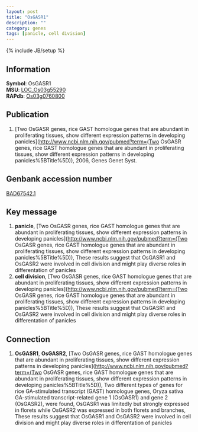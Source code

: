 ```yaml
---
layout: post
title: "OsGASR1"
description: ""
category: genes
tags: [panicle, cell division]
---
```

{% include JB/setup %}

## Information
__Symbol__: OsGASR1  
__MSU__: [LOC_Os03g55290](http://rice.plantbiology.msu.edu/cgi-bin/ORF_infopage.cgi?orf=LOC_Os03g55290)  
__RAPdb__: [Os03g0760800](http://rapdb.dna.affrc.go.jp/viewer/gbrowse_details/irgsp1?name=Os03g0760800)  

## Publication
1. [Two OsGASR genes, rice GAST homologue genes that are abundant in proliferating tissues, show different expression patterns in developing panicles](http://www.ncbi.nlm.nih.gov/pubmed?term=(Two OsGASR genes, rice GAST homologue genes that are abundant in proliferating tissues, show different expression patterns in developing panicles%5BTitle%5D)), 2006, Genes Genet Syst.

## Genbank accession number
[BAD67542.1](http://www.ncbi.nlm.nih.gov/nuccore/BAD67542.1)

## Key message
1. __panicle__, [Two OsGASR genes, rice GAST homologue genes that are abundant in proliferating tissues, show different expression patterns in developing panicles](http://www.ncbi.nlm.nih.gov/pubmed?term=(Two OsGASR genes, rice GAST homologue genes that are abundant in proliferating tissues, show different expression patterns in developing panicles%5BTitle%5D)),  These results suggest that OsGASR1 and OsGASR2 were involved in cell division and might play diverse roles in differentation of panicles
2. __cell division__, [Two OsGASR genes, rice GAST homologue genes that are abundant in proliferating tissues, show different expression patterns in developing panicles](http://www.ncbi.nlm.nih.gov/pubmed?term=(Two OsGASR genes, rice GAST homologue genes that are abundant in proliferating tissues, show different expression patterns in developing panicles%5BTitle%5D)),  These results suggest that OsGASR1 and OsGASR2 were involved in cell division and might play diverse roles in differentation of panicles

## Connection
1. __OsGASR1__, __OsGASR2__, [Two OsGASR genes, rice GAST homologue genes that are abundant in proliferating tissues, show different expression patterns in developing panicles](http://www.ncbi.nlm.nih.gov/pubmed?term=(Two OsGASR genes, rice GAST homologue genes that are abundant in proliferating tissues, show different expression patterns in developing panicles%5BTitle%5D)), Two different types of genes for rice GA-stimulated transcript (GAST) homologue genes, Oryza sativa GA-stimulated transcript-related gene 1 (OsGASR1) and gene 2 (OsGASR2), were found, OsGASR1 was limitedly but strongly expressed in florets while OsGASR2 was expressed in both florets and branches, These results suggest that OsGASR1 and OsGASR2 were involved in cell division and might play diverse roles in differentation of panicles


